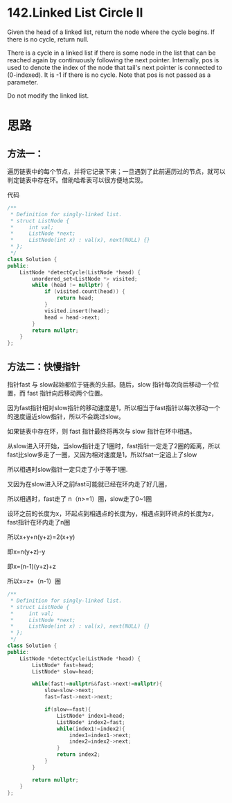 # 142.Linked List Circle Ⅱ
Given the head of a linked list, return the node where the cycle begins. If there is no cycle, return null.

There is a cycle in a linked list if there is some node in the list that can be reached again by continuously following the next pointer. Internally, pos is used to denote the index of the node that tail's next pointer is connected to (0-indexed). It is -1 if there is no cycle. Note that pos is not passed as a parameter.

Do not modify the linked list.


# 思路
## 方法一：

遍历链表中的每个节点，并将它记录下来；一旦遇到了此前遍历过的节点，就可以判定链表中存在环。借助哈希表可以很方便地实现。

代码
```c++
/**
 * Definition for singly-linked list.
 * struct ListNode {
 *     int val;
 *     ListNode *next;
 *     ListNode(int x) : val(x), next(NULL) {}
 * };
 */
class Solution {
public:
    ListNode *detectCycle(ListNode *head) {
        unordered_set<ListNode *> visited;
        while (head != nullptr) {
            if (visited.count(head)) {
                return head;
            }
            visited.insert(head);
            head = head->next;
        }
        return nullptr;
    }
};
```

## 方法二：快慢指针

指针fast 与 slow起始都位于链表的头部。随后，slow 指针每次向后移动一个位置，而 fast 指针向后移动两个位置。

因为fast指针相对slow指针的移动速度是1，所以相当于fast指针以每次移动一个的速度逼近slow指针，所以不会跳过slow。

如果链表中存在环，则 fast 指针最终将再次与 slow 指针在环中相遇。

从slow进入环开始，当slow指针走了1圈时，fast指针一定走了2圈的距离，所以fast比slow多走了一圈，又因为相对速度是1，所以fsat一定追上了slow

所以相遇时slow指针一定只走了小于等于1圈.

又因为在slow进入环之前fast可能就已经在环内走了好几圈，

所以相遇时，fast走了 n（n>=1）圈，slow走了0~1圈

设环之前的长度为x，环起点到相遇点的长度为y，相遇点到环终点的长度为z，fast指针在环内走了n圈

所以x+y+n(y+z)=2(x+y)

即x=n(y+z)-y

即x=(n-1)(y+z)+z

所以x=z+（n-1）圈

```c++
/**
 * Definition for singly-linked list.
 * struct ListNode {
 *     int val;
 *     ListNode *next;
 *     ListNode(int x) : val(x), next(NULL) {}
 * };
 */
class Solution {
public:
    ListNode *detectCycle(ListNode *head) {
        ListNode* fast=head;
        ListNode* slow=head;

        while(fast!=nullptr&&fast->next!=nullptr){
            slow=slow->next;
            fast=fast->next->next;

            if(slow==fast){
                ListNode* index1=head;
                ListNode* index2=fast;
                while(index1!=index2){
                    index1=index1->next;
                    index2=index2->next;
                }
                return index2;
            }
        }

        return nullptr;
    }
};
```
